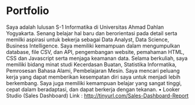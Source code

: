 # Portfolio
Saya adalah lulusan S-1 Informatika di Universitas Ahmad Dahlan Yogyakarta. Senang belajar hal baru dan berorientasi pada detail serta memilki aspirasi untuk bekerja sebagai Data Analyst, Data Science, Business Intelligence. Saya memiliki kemampuan dalam mengumpulkan database, file CSV, dan API, pengembangan website, pemahaman HTML, CSS dan Javascript serta menjaga keamanan data. Selama berkuliah, saya memiliki bidang minat studi Kecerdasan Buatan, Statistika Informatika, Pemrosesan Bahasa Alami, Pembelajaran Mesin. Saya mencari peluang kerja yang dapat memberikan kesempatan diri saya untuk menjadi lebih berkembang. Saya juga memiliki kemampuan belajar yang sangat tinggi, cepat dalam beradaptasi, dan dapat berkerja dengan tekanan. 
•	Looker Studio (Sales Dashboard)
Link : http://tinyurl.com/Sales-Dashboard-Report
